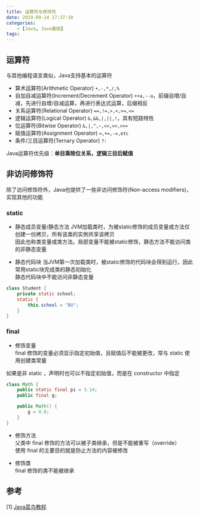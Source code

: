 ```yaml
---
title: 运算符与修饰符
date: 2019-09-14 17:37:10
categories: 
    - [Java, Java基础]
tags:
---
```

## 运算符
与其他编程语言类似，Java支持基本的运算符
- 算术运算符(Arithmetic Operator) `+,-,*,/,%`
- 自加自减运算符(Increment/Decrement Operator) `++a,--a`，前缀自增/自减，先进行自增/自减运算，再进行表达式运算，后缀相反
- 关系运算符(Relational Operator) `==,!=,>,<,>=,<=`
- 逻辑运算符(Logical Operator) `&,&&,|,||,!`，具有短路特性
- 位运算符(Bitwise Operator) `&,|,^,~,<<,>>,>>>`
- 赋值运算符(Assignment Operator) `=,+=,-=,etc`
- 条件/三目运算符(Ternary Operator) `?:`

Java运算符优先级：__单目乘除位关系，逻辑三目后赋值__

## 非访问修饰符
除了访问修饰符外，Java也提供了一些非访问修饰符(Non-access modifiers)，实现其他的功能

### static
- 静态成员变量/静态方法
JVM加载类时，为被static修饰的成员变量或方法仅创建一份拷贝，所有该类的实例共享该拷贝  
因此也称类变量或类方法。局部变量不能被static修饰，静态方法不能访问类的非静态变量

- 静态代码块
当JVM第一次加载类时，被static修饰的代码块会得到运行，因此常用static块完成类的静态初始化  
静态代码块中不能访问非静态变量
```java
class Student {
    private static school;
    static {
        this.school = "BU";
    }
}
```

### final
- 修饰变量  
final 修饰的变量必须显示指定初始值，且赋值后不能被更改，常与 static 使用创建类常量

如果是非 static ，声明时也可以不指定初始值，而是在 constructor 中指定

```java
class Math {
    public static final pi = 3.14;
    public final g;

    public Math() {
        g = 9.8;
    }
}

```
- 修饰方法  
父类中 final 修饰的方法可以被子类继承，但是不能被重写（override）  
使用 final 的主要目的就是防止方法的内容被修改

- 修饰类  
final 修饰的类不能被继承

## 参考
[1] [Java菜鸟教程](https://www.runoob.com/java/java-operators.html)
